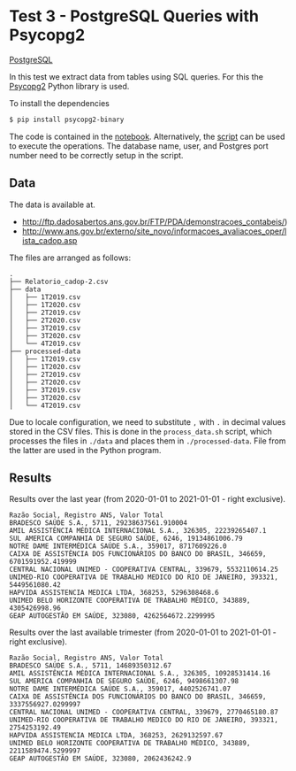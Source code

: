 # Test 3 - PostgreSQL Queries with Psycopg2

[PostgreSQL](https://www.postgresql.org)

In this test we extract data from tables using SQL queries.
For this the [Psycopg2](https://www.psycopg.org/docs/) Python library is used.

To install the dependencies

```bash
$ pip install psycopg2-binary
```

The code is contained in the [notebook](test3.ipynb).
Alternatively, the [script](../scripts/test3/3.py) can be
used to execute the operations.
The database name, user, and Postgres port number need to be
correctly setup in the script.

## Data

The data is available at.
- http://ftp.dadosabertos.ans.gov.br/FTP/PDA/demonstracoes_contabeis/)
- http://www.ans.gov.br/externo/site_novo/informacoes_avaliacoes_oper/lista_cadop.asp

The files are arranged as follows:
```
.
├── Relatorio_cadop-2.csv
├── data
│   ├── 1T2019.csv
│   ├── 1T2020.csv
│   ├── 2T2019.csv
│   ├── 2T2020.csv
│   ├── 3T2019.csv
│   ├── 3T2020.csv
│   └── 4T2019.csv
├── processed-data
│   ├── 1T2019.csv
│   ├── 1T2020.csv
│   ├── 2T2019.csv
│   ├── 2T2020.csv
│   ├── 3T2019.csv
│   ├── 3T2020.csv
│   └── 4T2019.csv
```

Due to locale configuration, we need to substitute `,` with `.` in decimal values stored in the CSV files.
This is done in the `process_data.sh` script, which processes the files in `./data`
and places them in `./processed-data`. File from the latter are used in the Python program.

## Results

Results over the last year (from 2020-01-01 to 2021-01-01 - right exclusive).
```
Razão Social, Registro ANS, Valor Total
BRADESCO SAÚDE S.A., 5711, 29238637561.910004
AMIL ASSISTÊNCIA MÉDICA INTERNACIONAL S.A., 326305, 22239265407.1
SUL AMERICA COMPANHIA DE SEGURO SAÚDE, 6246, 19134861006.79
NOTRE DAME INTERMÉDICA SAÚDE S.A., 359017, 8717609226.0
CAIXA DE ASSISTÊNCIA DOS FUNCIONÁRIOS DO BANCO DO BRASIL, 346659, 6701591952.419999
CENTRAL NACIONAL UNIMED - COOPERATIVA CENTRAL, 339679, 5532110614.25
UNIMED-RIO COOPERATIVA DE TRABALHO MEDICO DO RIO DE JANEIRO, 393321, 5449561080.42
HAPVIDA ASSISTENCIA MEDICA LTDA, 368253, 5296308468.6
UNIMED BELO HORIZONTE COOPERATIVA DE TRABALHO MÉDICO, 343889, 4305426998.96
GEAP AUTOGESTÃO EM SAÚDE, 323080, 4262564672.2299995
```

Results over the last available trimester (from 2020-01-01 to 2021-01-01 - right exclusive).

```
Razão Social, Registro ANS, Valor Total
BRADESCO SAÚDE S.A., 5711, 14689350312.67
AMIL ASSISTÊNCIA MÉDICA INTERNACIONAL S.A., 326305, 10928531414.16
SUL AMERICA COMPANHIA DE SEGURO SAÚDE, 6246, 9498661307.98
NOTRE DAME INTERMÉDICA SAÚDE S.A., 359017, 4402526741.07
CAIXA DE ASSISTÊNCIA DOS FUNCIONÁRIOS DO BANCO DO BRASIL, 346659, 3337556927.0299997
CENTRAL NACIONAL UNIMED - COOPERATIVA CENTRAL, 339679, 2770465180.87
UNIMED-RIO COOPERATIVA DE TRABALHO MEDICO DO RIO DE JANEIRO, 393321, 2754253192.49
HAPVIDA ASSISTENCIA MEDICA LTDA, 368253, 2629132597.67
UNIMED BELO HORIZONTE COOPERATIVA DE TRABALHO MÉDICO, 343889, 2211589474.5299997
GEAP AUTOGESTÃO EM SAÚDE, 323080, 2062436242.9
```